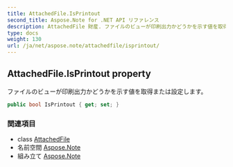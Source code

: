 ```yaml
---
title: AttachedFile.IsPrintout
second_title: Aspose.Note for .NET API リファレンス
description: AttachedFile 財産. ファイルのビューが印刷出力かどうかを示す値を取得または設定します
type: docs
weight: 130
url: /ja/net/aspose.note/attachedfile/isprintout/
---
```

## AttachedFile.IsPrintout property

ファイルのビューが印刷出力かどうかを示す値を取得または設定します。

```csharp
public bool IsPrintout { get; set; }
```

### 関連項目

* class [AttachedFile](../)
* 名前空間 [Aspose.Note](../../attachedfile/)
* 組み立て [Aspose.Note](../../../)


